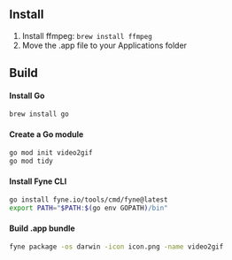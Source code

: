 ## Install

1. Install ffmpeg: `brew install ffmpeg`
2. Move the .app file to your Applications folder

## Build

#### Install Go
```sh
brew install go
```


#### Create a Go module

```sh
go mod init video2gif
go mod tidy
```

#### Install Fyne CLI

```sh
go install fyne.io/tools/cmd/fyne@latest
export PATH="$PATH:$(go env GOPATH)/bin"
```

#### Build .app bundle

```sh
fyne package -os darwin -icon icon.png -name video2gif
```
